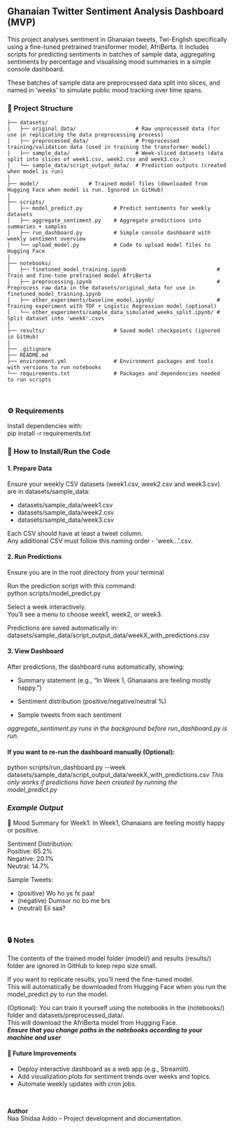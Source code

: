 

## Ghanaian Twitter Sentiment Analysis Dashboard (MVP)

This project analyses sentiment in Ghanaian tweets, Twi-English specifically using a fine-tuned pretrained transformer model, AfriBerta.
It includes scripts for predicting sentiments in batches of sample data, aggregating sentiments by percentage and visualising mood summaries in a simple console dashboard.

These batches of sample data are preprocessed data split into slices, and named in 'weeks' to simulate public mood tracking over time spans.


### 📂 Project Structure
```
├── datasets/
|   ├── original_data/                   # Raw unprocessed data (for use in replicating the data preprocessing process)
│   ├── preprocessed_data/               # Preprocessed training/validation data (used in training the transformer model)
│   ├── sample_data/                     # Week-sliced datasets (data split into slices of week1.csv, week2.csv and week3.csv.)
│   └── sample_data/script_output_data/  # Prediction outputs (created when model is run)
│
├── model/                # Trained model files (downloaded from Hugging Face when model is run. Ignored in GitHub)
│
├── scripts/
│   ├── model_predict.py          # Predict sentiments for weekly datasets
│   ├── aggregate_sentiment.py    # Aggregate predictions into summaries + samples
│   ├── run_dashboard.py          # Simple console dashboard with weekly sentiment overview
│   └── upload_model.py           # Code to upload model files to Hugging Face
|
├── notebooks/
│   ├── finetuned_model_training.ipynb                             # Train and fine-tune pretrained model AfriBerta
│   ├── preprocessing.ipynb                                        # Preprocess raw data in the datasets/original_data for use in finetuned_model_training.ipynb
│   ├── other_experiments/baseline_model.ipynb/                    # Training experiment with TDF + Logistic Regression model (optional)
│   └── other_experiments/sample_data_simulated_weeks_split.ipynb/ # Split dataset into 'weekX'.csvs 
│
├── results/                      # Saved model checkpoints (ignored in GitHub)
│
├── .gitignore
├── README.md
├── environment.yml               # Environment packages and tools with versions to run notebooks
└── requirements.txt              # Packages and dependencies needed to run scripts
```


<br>

### ⚙️ Requirements
Install dependencies with:  
pip install -r requirements.txt


### 🚀 How to Install/Run the Code
#### 1. Prepare Data  
Ensure your weekly CSV datasets (week1.csv, week2.csv and week3.csv) are in datasets/sample_data:  

- datasets/sample_data/week1.csv  
- datasets/sample_data/week2.csv  
- datasets/sample_data/week3.csv

Each CSV should have at least a tweet column.  
Any additional CSV must follow this naming order - 'week...'.csv.

#### 2. Run Predictions
Ensure you are in the root directory from your terminal   

Run the prediction script with this command:  
python scripts/model_predict.py

Select a week interactively.  
You’ll see a menu to choose week1, week2, or week3.

Predictions are saved automatically in:  
datasets/sample_data/script_output_data/weekX_with_predictions.csv


#### 3. View Dashboard
After predictions, the dashboard runs automatically, showing:

- Summary statement (e.g., “In Week 1, Ghanaians are feeling mostly happy.”)

- Sentiment distribution (positive/negative/neutral %)

- Sample tweets from each sentiment

*aggregate_sentiment.py runs in the background before run_dashboard.py is run.*


#### If you want to re-run the dashboard manually (Optional): 

python scripts/run_dashboard.py --week datasets/sample_data/script_output_data/weekX_with_predictions.csv
*This only works if predictions have been created by running the model_predict.py*


### *Example Output*

📅 Mood Summary for Week1:
   In Week1, Ghanaians are feeling mostly happy or positive.

   Sentiment Distribution:  
     Positive: 65.2%    
     Negative: 20.1%  
     Neutral: 14.7%

   Sample Tweets:
   - (positive) Wo ho yɛ fɛ paa!
   - (negative) Dumsor no bɔ me brɛ
   - (neutral) Eii saa?


<br>

### 🔒 Notes
The contents of the trained model folder (model/) and results (results/) folder are ignored in GitHub to keep repo size small.

If you want to replicate results, you’ll need the fine-tuned model.  
This will automatically be downloaded from Hugging Face when you run the model_predict.py to run the model.

(Optional): You can train it yourself using the notebooks in the (notebooks/) folder and datasets/preprocessed_data/.  
This will download the AfriBerta model from Hugging Face.  
***Ensure that you change paths in the notebooks according to your machine and user***


#### 📌 Future Improvements
- Deploy interactive dashboard as a web app (e.g., Streamlit).
- Add visualization plots for sentiment trends over weeks and topics.
- Automate weekly updates with cron jobs.

<br>

**Author**  
Naa Shidaa Addo – Project development and documentation.

